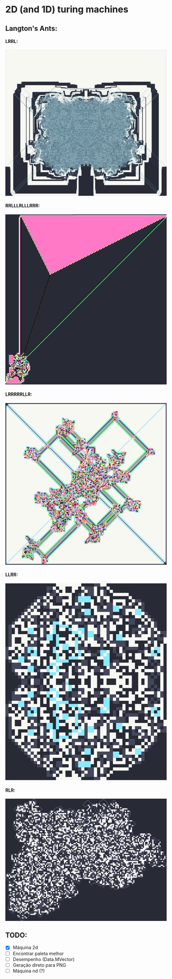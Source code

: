 # 2D (and 1D) turing machines


## Langton's Ants:

#### LRRL:
![alt text](LRRL.png)

#### RRLLLRLLLRRR:
![alt text](images/RRLLLRLLLRRR.svg)

#### LRRRRRLLR:
![alt text](images/LRRRRRLLR.svg)

#### LLRR:
![alt text](images/LLRR.svg)

#### RLR:
![alt text](images/RLR.svg)

## TODO:

- [x] Máquina 2d
- [ ] Encontrar paleta melhor
- [ ] Desempenho (Data.MVector)
- [ ] Geração direto para PNG
- [ ] Máquina nd (?)
